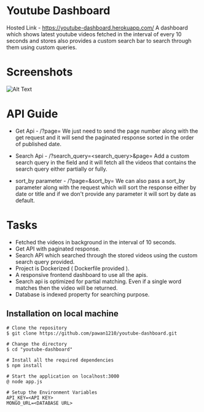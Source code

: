 # Youtube Dashboard

Hosted Link - https://youtube-dashboard.herokuapp.com/
A dashboard which shows latest youtube videos fetched in the interval of every 10 seconds and stores also provides a custom search bar to search through them using custom queries.

# Screenshots

![Alt Text](https://i.imgur.com/h32LIly.png)

# API Guide

- Get Api - /?page=<page-number>
  We just need to send the page number along with the get request and it will send the paginated response sorted in the order of published date.

- Search Api - /?search_query=<search_query>&page=<page-number>
  Add a custom search query in the field and it will fetch all the videos that contains the search query either partially or fully.

- sort_by parameter - /?page=<page-number>&sort_by=<date or title>
  We can also pass a sort_by parameter along with the request which will sort the response either by date or title and if we don't provide any parameter it will sort by date as default.

# Tasks

- Fetched the videos in background in the interval of 10 seconds.
- Get API with paginated response.
- Search API which searched through the stored videos using the custom search query provided.
- Project is Dockerized ( Dockerfile provided ).
- A responsive frontend dashboard to use all the apis.
- Search api is optimized for partial matching. Even if a single word matches then the video will be returned.
- Database is indexed property for searching purpose.

## Installation on local machine

```
# Clone the repository
$ git clone https://github.com/pawan1210/youtube-dashboard.git

# Change the directory
$ cd "youtube-dashboard"

# Install all the required dependencies
$ npm install

# Start the application on localhost:3000
@ node app.js

# Setup the Environment Variables
API_KEY=<API KEY>
MONGO_URL=<DATABASE URL>
```



